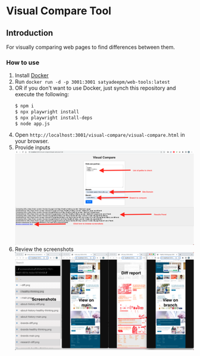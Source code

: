# Visual Compare Tool

## Introduction
For visually comparing web pages to find differences between them.

### How to use
1. Install [Docker](https://docs.docker.com/get-docker/)
2. Run `docker run -d -p 3001:3001 satyadeepm/web-tools:latest`
3. OR if you don't want to use Docker, just synch this repository and execute the following:
    ```
    $ npm i
    $ npx playwright install
    $ npx playwright install-deps
    $ node app.js
    ```
5. Open `http://localhost:3001/visual-compare/visual-compare.html` in your browser.
6. Provide inputs
![Local Image](images/visual-compare-1.png)
7. Review the screenshots
![Local Image](images/visual-compare-2.png)
